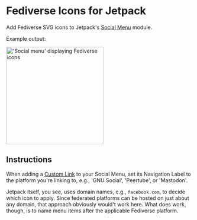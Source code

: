 # Fediverse Icons for Jetpack
Add Fediverse SVG icons to Jetpack's [Social Menu](https://jetpack.com/support/social-menu/) module.

Example output:

<img alt="'Social menu' displaying Fediverse icons" src="https://janboddez.tech/uploads/2019/01/fediverse_icons.png" width="263" />

## Instructions
When adding a [Custom Link](https://codex.wordpress.org/Appearance_Menus_Screen#Custom_Links) to your Social Menu, set its Navigation Label to the platform you're linking to, e.g., 'GNU Social', 'Peertube', or 'Mastodon'.
 
Jetpack itself, you see, uses domain names, e.g., `facebook.com`, to decide which icon to apply. Since federated platforms can be hosted on just about any domain, that approach obviously would't work here. What does work, though, is to name menu items after the applicable Fediverse platform.
